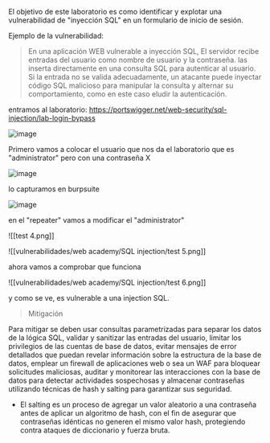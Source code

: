 El objetivo de este laboratorio es como identificar y explotar una vulnerabilidad de "inyección SQL" en un formulario de inicio de sesión. 

Ejemplo de la vulnerabilidad: 

> En una aplicación WEB vulnerable a inyección SQL, El servidor recibe entradas del usuario como nombre de usuario y la contraseña. las inserta directamente en una consulta SQL para autenticar al usuario. Si la entrada no se valida adecuadamente, un atacante puede inyectar código SQL malicioso para manipular la consulta y alternar su comportamiento, como en este caso eludir la autenticación. 


entramos al laboratorio: https://portswigger.net/web-security/sql-injection/lab-login-bypass

![image](https://github.com/user-attachments/assets/5e8fe8a1-9d00-4748-88ae-024bddaf1501)

Primero vamos a colocar el usuario que nos da el laboratorio que es "administrator" pero con una contraseña X

![image](https://github.com/user-attachments/assets/6a7a507f-c24d-42c4-87a9-b89a10ea64ee)

lo capturamos en burpsuite 

![image](https://github.com/user-attachments/assets/50be5d3c-f040-4b03-b152-c23691ba68a0)

en el "repeater" vamos a modificar el "administrator" 

![[test 4.png]]

![[vulnerabilidades/web academy/SQL injection/test 5.png]]

ahora vamos a comprobar que funciona 

![[vulnerabilidades/web academy/SQL injection/test 6.png]]

y como se ve, es vulnerable a una injection SQL. 

> Mitigación 

Para mitigar se deben usar consultas parametrizadas para separar los datos de la lógica SQL, validar y sanitizar las entradas del usuario, limitar los privilegios de las cuentas de base de datos, evitar mensajes de error detallados que puedan revelar información sobre la estructura de la base de datos, emplear un firewall de aplicaciones web o sea un WAF para bloquear solicitudes maliciosas, auditar y monitorear las interacciones con la base de datos para detectar actividades sospechosas y almacenar contraseñas utilizando técnicas de hash y salting para garantizar sus seguridad. 

- El salting es un proceso de agregar un valor aleatorio a una contraseña antes de aplicar un algoritmo de hash, con el fin de asegurar que contraseñas idénticas no generen el mismo valor hash, protegiendo contra ataques de diccionario y fuerza bruta. 
